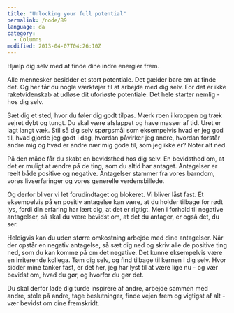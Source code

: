 ```yaml
---
title: "Unlocking your full potential"
permalink: /node/89
language: da
category:
  - Columns
modified: 2013-04-07T04:26:10Z
---
```


Hjælp dig selv med at finde dine indre energier frem.

Alle mennesker besidder et stort potentiale. Det gælder bare om at finde det. Og her får du nogle værktøjer til at arbejde med dig selv. For det er ikke raketvidenskab at udløse dit uforløste potentiale. Det hele starter nemlig - hos dig selv.



Sæt dig et sted, hvor du føler dig godt tilpas. Mærk roen i kroppen og træk vejret dybt og tungt. Du skal være afslappet og have masser af tid. Uret er lagt langt væk. Stil så dig selv spørgsmål som eksempelvis hvad er jeg god til, hvad gjorde jeg godt i dag, hvordan påvirker jeg andre, hvordan forstår andre mig og hvad er andre nær mig gode til, som jeg ikke er? Noter alt ned.



På den måde får du skabt en bevidsthed hos dig selv. En bevidsthed om, at det er muligt at ændre på de ting, som du altid har antaget. Antagelser er reelt både positive og negative. Antagelser stammer fra vores barndom, vores livserfaringer og vores generelle verdensbillede.



Og derfor bliver vi let forudindtaget og blokeret. Vi bliver låst fast. Et eksempelvis på en positiv antagelse kan være, at du holder tilbage for rødt lys, fordi din erfaring har lært dig, at det er rigtigt. Men i forhold til negative antagelser, så skal du være bevidst om, at det du antager, er også det, du ser.



Heldigvis kan du uden større omkostning arbejde med dine antagelser. Når der opstår en negativ antagelse, så sæt dig ned og skriv alle de positive ting ned, som du kan komme på om det negative. Det kunne eksempelvis være en irriterende kollega. Tøm dig selv, og find tilbage til kernen i dig selv. Hvor sidder mine tanker fast, er det her, jeg har lyst til at være lige nu - og vær bevidst om, hvad du gør, og hvorfor du gør det.



Du skal derfor lade dig turde inspirere af andre, arbejde sammen med andre, stole på andre, tage beslutninger, finde vejen frem og vigtigst af alt - vær bevidst om dine fremskridt.
